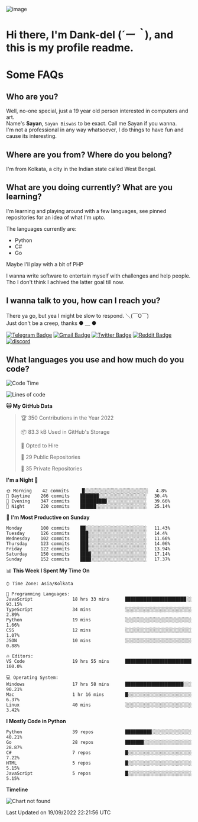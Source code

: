 ![image](https://user-images.githubusercontent.com/63096193/125182844-29f20800-e22f-11eb-8dc9-b0f2d29647bb.png)

# **Hi there, I'm Dank-del (*´ー｀*), and this is my profile readme.**
<!--  [![Profile views](https://gpvc.arturio.dev/dank-del)](https://github.com/dank-del) -->
# Some FAQs

## **Who are you?**

Well, no-one special, just a 19 year old person interested in computers and art. \
Name's **Sayan**, `Sayan Biswas` to be exact. Call me Sayan if you wanna. \
I'm not a professional in any way whatsoever, I do things to have fun and cause its interesting.

## **Where are you from? Where do you belong?**

I'm from Kolkata, a city in the Indian state called West Bengal.

## **What are you doing currently? What are you learning?**

I'm learning and playing around with a few languages, see pinned repositories for an idea of what I'm upto.

The languages currently are:

- Python
- C#
- Go

Maybe I'll play with a bit of PHP

I wanna write software to entertain myself with challenges and help people. \
Tho I don't think I achived the latter goal till now.

<!--## **Eww, I see a weeb profile.**

Can't help it, it's the best way to hide my face on this account
> Why do people hate weebs .-.

## **Cool, what more interests you?**

My interests are quite, weird. They're scattered all over the place. \
I've been fascinated by music and have studied it since the age of 6, I've performed on stage and on air but yeah now I've been away from that. I specialize in key instruments. \
Another thing that interests me is Media Production, aka, working with audio, video and broadcasting media.

> I just like art in general. also feeds the reason of me being obsessed with Japanese drawings (⋟ ﹏ ⋞)-->

## **I wanna talk to you, how can I reach you?**

There ya go, but yea I might be slow to respond. ＼(￣O￣) \
Just don't be a creep, thanks ● ﹏ ●

[![Telegram Badge](https://img.shields.io/badge/-dank_as_fuck-1ca0f1?style=flat-square&logo=telegram&logoColor=white&link=https://t.me/dank_as_fuck)](https://t.me/dank_as_fuck)
[![Gmail Badge](https://img.shields.io/badge/-chizuru@kanojo.tk-c14438?style=flat-square&logo=Gmail&logoColor=white&link=mailto:chizuru@kanojo.tk)](mailto:chizuru@kanojo.tk)
[![Twitter Badge](https://img.shields.io/twitter/follow/TheDankDel?style=social)](https://twitter.com/TheDankDel)
[![Reddit Badge](https://img.shields.io/reddit/user-karma/combined/dank_as_fuck_?style=social)](https://www.reddit.com/user/dank_as_fuck_/)
[![discord](https://discord-md-badge.vercel.app/api/shield/506536929152466945?style=social)](https://discordapp.com/users/506536929152466945)

## **What languages you use and how much do you code?**

<!--START_SECTION:waka-->
![Code Time](http://img.shields.io/badge/Code%20Time-758%20hrs%2039%20mins-blue)

![Lines of code](https://img.shields.io/badge/From%20Hello%20World%20I%27ve%20Written-947%20Thousand%20lines%20of%20code-blue)

**🐱 My GitHub Data** 

> 🏆 350 Contributions in the Year 2022
 > 
> 📦 83.3 kB Used in GitHub's Storage 
 > 
> 💼 Opted to Hire
 > 
> 📜 29 Public Repositories 
 > 
> 🔑 35 Private Repositories  
 > 
**I'm a Night 🦉** 

```text
🌞 Morning    42 commits     █░░░░░░░░░░░░░░░░░░░░░░░░   4.8% 
🌆 Daytime    266 commits    ███████░░░░░░░░░░░░░░░░░░   30.4% 
🌃 Evening    347 commits    ██████████░░░░░░░░░░░░░░░   39.66% 
🌙 Night      220 commits    ██████░░░░░░░░░░░░░░░░░░░   25.14%

```
📅 **I'm Most Productive on Sunday** 

```text
Monday       100 commits    ██░░░░░░░░░░░░░░░░░░░░░░░   11.43% 
Tuesday      126 commits    ███░░░░░░░░░░░░░░░░░░░░░░   14.4% 
Wednesday    102 commits    ███░░░░░░░░░░░░░░░░░░░░░░   11.66% 
Thursday     123 commits    ███░░░░░░░░░░░░░░░░░░░░░░   14.06% 
Friday       122 commits    ███░░░░░░░░░░░░░░░░░░░░░░   13.94% 
Saturday     150 commits    ████░░░░░░░░░░░░░░░░░░░░░   17.14% 
Sunday       152 commits    ████░░░░░░░░░░░░░░░░░░░░░   17.37%

```


📊 **This Week I Spent My Time On** 

```text
⌚︎ Time Zone: Asia/Kolkata

💬 Programming Languages: 
JavaScript               18 hrs 33 mins      ███████████████████████░░   93.15% 
TypeScript               34 mins             ░░░░░░░░░░░░░░░░░░░░░░░░░   2.89% 
Python                   19 mins             ░░░░░░░░░░░░░░░░░░░░░░░░░   1.66% 
CSS                      12 mins             ░░░░░░░░░░░░░░░░░░░░░░░░░   1.07% 
JSON                     10 mins             ░░░░░░░░░░░░░░░░░░░░░░░░░   0.88%

🔥 Editors: 
VS Code                  19 hrs 55 mins      █████████████████████████   100.0%

💻 Operating System: 
Windows                  17 hrs 58 mins      ██████████████████████░░░   90.21% 
Mac                      1 hr 16 mins        █░░░░░░░░░░░░░░░░░░░░░░░░   6.37% 
Linux                    40 mins             ░░░░░░░░░░░░░░░░░░░░░░░░░   3.42%

```

**I Mostly Code in Python** 

```text
Python                   39 repos            ██████████░░░░░░░░░░░░░░░   40.21% 
Go                       28 repos            ███████░░░░░░░░░░░░░░░░░░   28.87% 
C#                       7 repos             █░░░░░░░░░░░░░░░░░░░░░░░░   7.22% 
HTML                     5 repos             █░░░░░░░░░░░░░░░░░░░░░░░░   5.15% 
JavaScript               5 repos             █░░░░░░░░░░░░░░░░░░░░░░░░   5.15%

```


**Timeline**

![Chart not found](https://raw.githubusercontent.com/Dank-del/Dank-del/main/charts/bar_graph.png) 


 Last Updated on 19/09/2022 22:21:56 UTC
<!--END_SECTION:waka-->

<!--## **Can I stalk your spotify?**

Um sure.

![OwO Spotify](https://spotify-recently-played-readme.vercel.app/api?user=31fdrsslnr7nvq4ytqwtw7c4rxfm&count=5)-->
